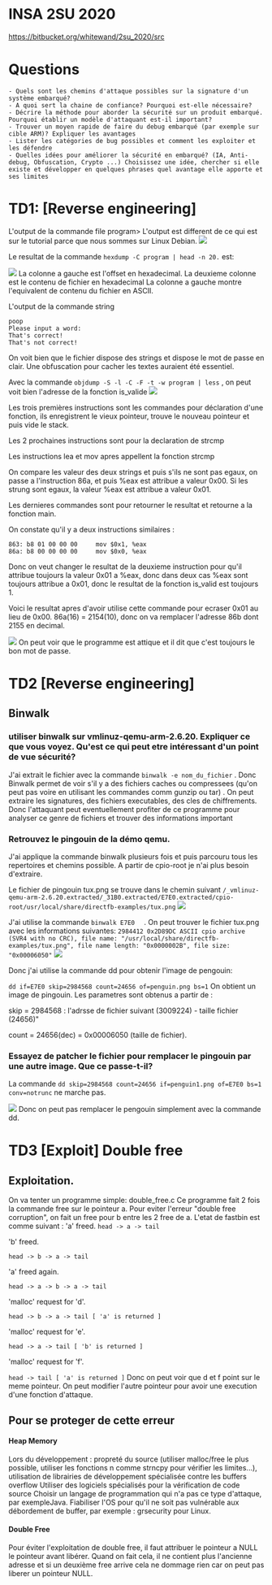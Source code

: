 # INSA 2SU 2020

https://bitbucket.org/whitewand/2su_2020/src

# Questions
```
- Quels sont les chemins d'attaque possibles sur la signature d'un système embarqué?
- A quoi sert la chaine de confiance? Pourquoi est-elle nécessaire?
- Décrire la méthode pour aborder la sécurité sur un produit embarqué. Pourquoi établir un modèle d'attaquant est-il important?
- Trouver un moyen rapide de faire du debug embarqué (par exemple sur cible ARM)? Expliquer les avantages
- Lister les catégories de bug possibles et comment les exploiter et les défendre
- Quelles idées pour améliorer la sécurité en embarqué? (IA, Anti-debug, Obfuscation, Crypto ...) Choisissez une idée, chercher si elle existe et développer en quelques phrases quel avantage elle apporte et ses limites
```


# TD1: \[Reverse engineering\]

L'output de la commande file program> L'output est different de ce qui est sur le tutorial parce que nous sommes sur Linux Debian.
<img src="./screenshot/file.png">

Le resultat de la commande ``` hexdump -C program | head -n 20. ``` est:

<img src="./screenshot/hexdump_2.png">
La colonne a gauche est l'offset en hexadecimal.
La deuxieme colonne est le contenu de fichier en hexadecimal
La colonne a gauche montre l'equivalent de contenu du fichier en ASCII.

L'output de la commande string
```
poop
Please input a word:
That's correct!
That's not correct!
```
On voit bien que le fichier dispose des strings et dispose le mot de passe en clair. Une obfuscation pour cacher les textes auraient été essentiel.

Avec la commande ```objdump -S -l -C -F -t -w program | less``` , on peut voit bien l'adresse de la fonction is_valide 
<img src="./screenshot/is_valid.png">

Les trois premières instructions sont les commandes pour déclaration d'une fonction, ils enregistrent le vieux pointeur, trouve le nouveau pointeur  et puis vide le stack.

Les 2 prochaines instructions sont pour la declaration de strcmp 

Les instructions lea et mov apres appellent la fonction strcmp 

On compare les valeur des deux strings et puis s'ils ne sont pas egaux, on passe a l'instruction 86a, et puis %eax est attribue a valeur 0x00. Si les strung sont egaux, la valeur  %eax est attribue a valeur 0x01.

Les dernieres commandes sont pour retourner le resultat et retourne a la fonction main.

On constate qu'il y a deux instructions similaires :
```
863: b8 01 00 00 00     mov $0x1, %eax
86a: b8 00 00 00 00     mov $0x0, %eax
```
Donc on veut changer le resultat de la deuxieme instruction pour qu'il attribue toujours la valeur 0x01 a %eax, donc dans deux cas %eax sont toujours attribue a 0x01, donc le resultat de la fonction is_valid est toujours 1.

Voici le resultat apres d'avoir utilise cette commande pour ecraser 0x01 au lieu de 0x00.
86a(16) = 2154(10), donc on va remplacer l'adresse 86b dont 2155 en decimal.

<img src="./screenshot/remplacer.png">
On peut voir que le programme est attique et il dit que c'est toujours le bon mot de passe. 

# TD2 \[Reverse engineering\]
## Binwalk
### utiliser binwalk sur vmlinuz-qemu-arm-2.6.20. Expliquer ce que vous voyez. Qu'est ce qui peut etre intéressant d'un point de vue sécurité?
J'ai extrait le fichier avec la commande ```binwalk -e nom_du_fichier``` . 
Donc Binwalk permet de voir s'il y a des fichiers caches ou compressees (qu'on peut pas voire en utilisant les commandes comm gunzip ou tar) .
On peut extraire les signatures, des fichiers executables, des cles de chiffrements. Donc l'attaquant peut eventuellement profiter de ce programme pour analyser ce genre de fichiers et trouver des informations important

### Retrouvez le pingouin de la démo qemu.
J'ai applique la commande binwalk plusieurs fois et puis parcouru tous les repertoires et chemins possible. A partir de cpio-root je n'ai plus besoin d'extraire.

Le fichier de pingouin tux.png se trouve dans le chemin suivant ```/_vmlinuz-qemu-arm-2.6.20.extracted/_31B0.extracted/E7E0.extracted/cpio-root/usr/local/share/directfb-examples/tux.png```
<img src="./screenshot/penguin.png">

J'ai utilise la commande ```binwalk E7E0  ``` . On peut trouver le fichier tux.png avec les informations suivantes:
```2984412 0x2D89DC ASCII cpio archive (SVR4 with no CRC), file name: "/usr/local/share/directfb-examples/tux.png", file name length: "0x0000002B", file size: "0x00006050"```
<img src="./screenshot/binwalk.png">

Donc j'ai utilise la commande dd pour obtenir l'image de pengouin:

``` dd if=E7E0 skip=2984568 count=24656 of=penguin.png bs=1 ``` 
On obtient un image de pingouin. Les parametres sont obtenus a partir de :

skip = 2984568 : l'adrsse de fichier suivant (3009224) - taille fichier (24656)"

count = 24656(dec) = 0x00006050 (taille de fichier).




### Essayez de patcher le fichier pour remplacer le pingouin par une autre image. Que ce passe-t-il?    

La commande ```dd skip=2984568 count=24656 if=penguin1.png of=E7E0 bs=1 conv=notrunc``` ne marche pas.

<img src="./screenshot/error.png">
Donc on peut pas remplacer le pengouin simplement avec la commande dd.

# TD3 \[Exploit\] Double free
## Exploitation.
On va tenter un programme simple: double_free.c
Ce programme fait 2 fois la commande free sur le pointeur a. Pour eviter l'erreur "double free corruption", on fait un free pour b entre les 2 free de a.
L'etat de fastbin est comme suivant :
'a' freed.
  ```head -> a -> tail```

'b' freed.

  ```head -> b -> a -> tail```

'a' freed again.

  ```head -> a -> b -> a -> tail```

'malloc' request for 'd'.

  ```head -> b -> a -> tail [ 'a' is returned ]```

'malloc' request for 'e'.

  ```head -> a -> tail [ 'b' is returned ]```

'malloc' request for 'f'.

  ```head -> tail [ 'a' is returned ]```
Donc on peut voir que d et f point sur le meme pointeur. On peut modifier l'autre pointeur pour avoir une execution d'une fonction d'attaque. 

## Pour se proteger de cette erreur
#### Heap Memory
Lors du développement : propreté du source (utiliser malloc/free le plus possible, utiliser les fonctions n comme strncpy pour vérifier les limites...), utilisation de librairies de développement spécialisée contre les buffers overflow 
Utiliser des logiciels spécialisés pour la vérification de code source
Choisir un langage de programmation qui n'a pas ce type d'attaque, par exempleJava.
Fiabiliser l'OS pour qu'il ne soit pas vulnérable aux débordement de buffer, par exemple : grsecurity pour Linux.

#### Double Free
Pour éviter l'exploitation de double free, il faut attribuer le pointeur a NULL le pointeur avant libérer. Quand on fait cela, il ne contient plus l'ancienne adresse et si un deuxième free arrive cela ne dommage rien car on peut pas liberer un pointeur NULL.


